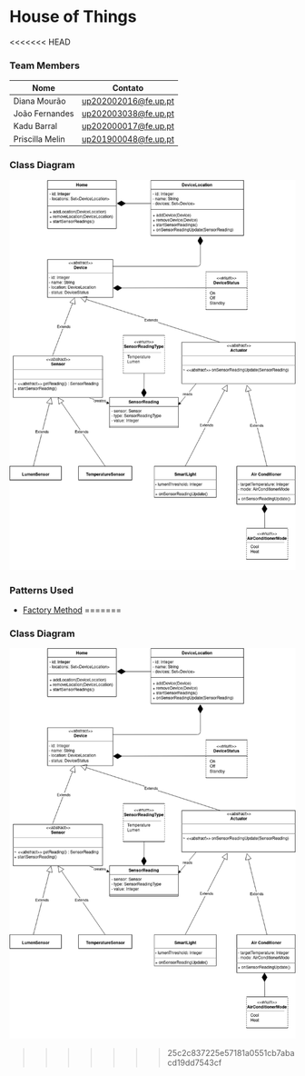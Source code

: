 # House of Things



<<<<<<< HEAD
### Team Members
| Nome | Contato |
| ------ | ------ |
|Diana Mourão | up202002016@fe.up.pt |
|João Fernandes | up202003038@fe.up.pt |
|Kadu Barral | up202000017@fe.up.pt |
|Priscilla Melin | up201900048@fe.up.pt |

### Class Diagram

![Diagram](docs/UML_Class_Diagram.png)

### Patterns Used

* [Factory Method](docs/patterns/FactoryMethod.md)
=======
### Class Diagram

![Diagram](UML_Class_Diagram.png)
>>>>>>> 25c2c837225e57181a0551cb7abacd19dd7543cf
